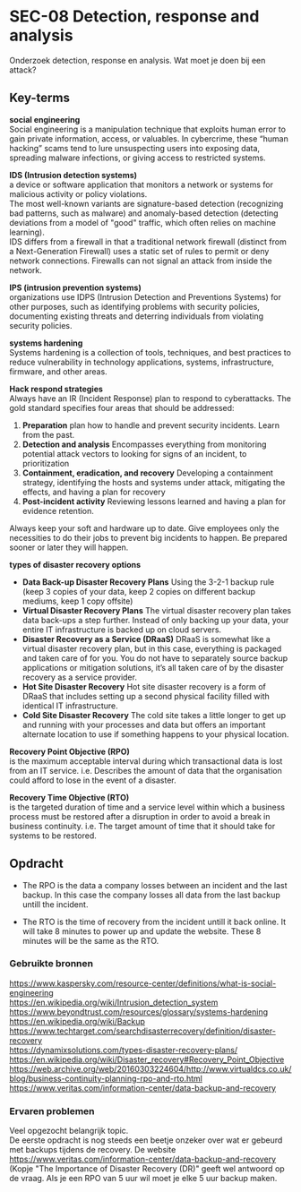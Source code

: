# SEC-08 Detection, response and analysis
Onderzoek detection, response en analysis. Wat moet je doen bij een attack?

## Key-terms
**social engineering**  
Social engineering is a manipulation technique that exploits human error to gain private information, access, or valuables. In cybercrime, these “human hacking” scams tend to lure unsuspecting users into exposing data, spreading malware infections, or giving access to restricted systems.  

**IDS (Intrusion detection systems)**  
a device or software application that monitors a network or systems for malicious activity or policy violations.  
The most well-known variants are signature-based detection (recognizing bad patterns, such as malware) and anomaly-based detection (detecting deviations from a model of "good" traffic, which often relies on machine learning).  
IDS differs from a firewall in that a traditional network firewall (distinct from a Next-Generation Firewall) uses a static set of rules to permit or deny network connections. Firewalls can not signal an attack from inside the network.

**IPS (intrusion prevention systems)**  
organizations use IDPS (Intrusion Detection and Preventions Systems) for other purposes, such as identifying problems with security policies, documenting existing threats and deterring individuals from violating security policies. 

**systems hardening**  
Systems hardening is a collection of tools, techniques, and best practices to reduce vulnerability in technology applications, systems, infrastructure, firmware, and other areas.  

**Hack respond strategies**  
Always have an IR (Incident Response) plan to respond to cyberattacks. The gold standard specifies four areas that should be addressed:  
1. **Preparation** plan how to handle and prevent security incidents. Learn from the past.
2. **Detection and analysis** Encompasses everything from monitoring potential attack vectors to looking for signs of an incident, to prioritization
3. **Containment, eradication, and recovery**  Developing a containment strategy, identifying the hosts and systems under attack, mitigating the effects, and having a plan for recovery  
4. **Post-incident activity** Reviewing lessons learned and having a plan for evidence retention.  

Always keep your soft and hardware up to date. Give employees only the necessities to do their jobs to prevent big incidents to happen. Be prepared sooner or later they will happen.

**types of disaster recovery options**  
- **Data Back-up Disaster Recovery Plans** Using the 3-2-1 backup rule (keep 3 copies of your data, keep 2 copies on different backup mediums, keep 1 copy offsite)  
- **Virtual Disaster Recovery Plans**  The virtual disaster recovery plan takes data back-ups a step further. Instead of only backing up your data, your entire IT infrastructure is backed up on cloud servers.  
- **Disaster Recovery as a Service (DRaaS)** DRaaS is somewhat like a virtual disaster recovery plan, but in this case, everything is packaged and taken care of for you. You do not have to separately source backup applications or mitigation solutions, it’s all taken care of by the disaster recovery as a service provider.
- **Hot Site Disaster Recovery** Hot site disaster recovery is a form of DRaaS that includes setting up a second physical facility filled with identical IT infrastructure. 
- **Cold Site Disaster Recovery** The cold site takes a little longer to get up and running with your processes and data but offers an important alternate location to use if something happens to your physical location.

**Recovery Point Objective (RPO)**  
is the maximum acceptable interval during which transactional data is lost from an IT service. i.e. Describes the amount of data that the organisation could afford to lose in the event of a disaster.  

**Recovery Time Objective (RTO)**  
is the targeted duration of time and a service level within which a business process must be restored after a disruption in order to avoid a break in business continuity. i.e. The target amount of time that it should take for systems to be restored.  



## Opdracht  
- The RPO is the data a company losses between an incident and the last backup. In this case the company losses all data from the last backup untill the incident. 


- The RTO is the time of recovery from the incident untill it back online. It will take 8 minutes to power up and update the website. These 8 minutes will be the same as the RTO.

### Gebruikte bronnen  
https://www.kaspersky.com/resource-center/definitions/what-is-social-engineering  
https://en.wikipedia.org/wiki/Intrusion_detection_system  
https://www.beyondtrust.com/resources/glossary/systems-hardening  
https://en.wikipedia.org/wiki/Backup  
https://www.techtarget.com/searchdisasterrecovery/definition/disaster-recovery  
https://dynamixsolutions.com/types-disaster-recovery-plans/  
https://en.wikipedia.org/wiki/Disaster_recovery#Recovery_Point_Objective
https://web.archive.org/web/20160303224604/http://www.virtualdcs.co.uk/blog/business-continuity-planning-rpo-and-rto.html  
https://www.veritas.com/information-center/data-backup-and-recovery  


### Ervaren problemen
Veel opgezocht belangrijk topic.  
De eerste opdracht is nog steeds een beetje onzeker over wat er gebeurd met backups tijdens de recovery. De website https://www.veritas.com/information-center/data-backup-and-recovery  (Kopje "The Importance of Disaster Recovery (DR)" geeft wel antwoord op de vraag. Als je een RPO van 5 uur wil moet je elke 5 uur backup maken.